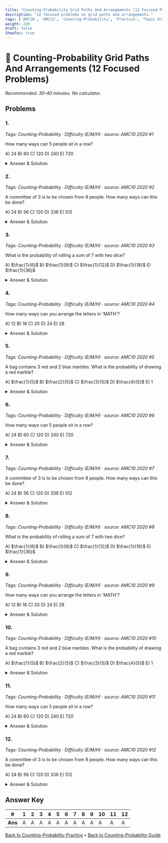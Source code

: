 ```yaml
---
title: "Counting-Probability Grid Paths And Arrangements (12 Focused Problems)"
description: "12 focused problems on grid paths and arrangements."
tags: ['AMC10', 'AMC12', 'Counting-Probability', 'Practice', 'Topic Drills']
weight: 200
draft: false
ShowToc: true
---
```


# 🎲 Counting-Probability Grid Paths And Arrangements (12 Focused Problems)

_Recommended: 30–40 minutes. No calculator._

## Problems

### 1.
*Tags: Counting-Probability · Difficulty (E/M/H) · source: AMC10 2020 #1*

How many ways can 5 people sit in a row?

A) $24$
B) $60$
C) $120$
D) $240$
E) $720$

<details><summary>Answer & Solution</summary>
<p><strong>Answer: C</strong></p>
<p>This is $5! = 5 \cdot 4 \cdot 3 \cdot 2 \cdot 1 = 120$ ways.</p>
</details>

### 2.
*Tags: Counting-Probability · Difficulty (E/M/H) · source: AMC10 2020 #2*

A committee of 3 is to be chosen from 8 people. How many ways can this be done?

A) $24$
B) $56$
C) $120$
D) $336$
E) $512$

<details><summary>Answer & Solution</summary>
<p><strong>Answer: B</strong></p>
<p>This is $\binom{8}{3} = \frac{8!}{3!5!} = \frac{8 \cdot 7 \cdot 6}{3 \cdot 2 \cdot 1} = 56$.</p>
</details>

### 3.
*Tags: Counting-Probability · Difficulty (E/M/H) · source: AMC10 2020 #3*

What is the probability of rolling a sum of 7 with two dice?

A) $\frac{1}{6}$
B) $\frac{1}{9}$
C) $\frac{1}{12}$
D) $\frac{1}{18}$
E) $\frac{1}{36}$

<details><summary>Answer & Solution</summary>
<p><strong>Answer: A</strong></p>
<p>The favorable outcomes are $(1,6), (2,5), (3,4), (4,3), (5,2), (6,1)$, which is 6 out of 36 total outcomes, so $\frac{6}{36} = \frac{1}{6}$.</p>
</details>

### 4.
*Tags: Counting-Probability · Difficulty (E/M/H) · source: AMC10 2020 #4*

How many ways can you arrange the letters in 'MATH'?

A) $12$
B) $16$
C) $20$
D) $24$
E) $28$

<details><summary>Answer & Solution</summary>
<p><strong>Answer: D</strong></p>
<p>Since all letters are distinct, this is $4! = 24$ arrangements.</p>
</details>

### 5.
*Tags: Counting-Probability · Difficulty (E/M/H) · source: AMC10 2020 #5*

A bag contains 3 red and 2 blue marbles. What is the probability of drawing a red marble?

A) $\frac{1}{5}$
B) $\frac{2}{5}$
C) $\frac{3}{5}$
D) $\frac{4}{5}$
E) $1$

<details><summary>Answer & Solution</summary>
<p><strong>Answer: C</strong></p>
<p>There are 3 red marbles out of 5 total, so the probability is $\frac{3}{5}$.</p>
</details>

### 6.
*Tags: Counting-Probability · Difficulty (E/M/H) · source: AMC10 2020 #6*

How many ways can 5 people sit in a row?

A) $24$
B) $60$
C) $120$
D) $240$
E) $720$

<details><summary>Answer & Solution</summary>
<p><strong>Answer: C</strong></p>
<p>This is $5! = 5 \cdot 4 \cdot 3 \cdot 2 \cdot 1 = 120$ ways.</p>
</details>

### 7.
*Tags: Counting-Probability · Difficulty (E/M/H) · source: AMC10 2020 #7*

A committee of 3 is to be chosen from 8 people. How many ways can this be done?

A) $24$
B) $56$
C) $120$
D) $336$
E) $512$

<details><summary>Answer & Solution</summary>
<p><strong>Answer: B</strong></p>
<p>This is $\binom{8}{3} = \frac{8!}{3!5!} = \frac{8 \cdot 7 \cdot 6}{3 \cdot 2 \cdot 1} = 56$.</p>
</details>

### 8.
*Tags: Counting-Probability · Difficulty (E/M/H) · source: AMC10 2020 #8*

What is the probability of rolling a sum of 7 with two dice?

A) $\frac{1}{6}$
B) $\frac{1}{9}$
C) $\frac{1}{12}$
D) $\frac{1}{18}$
E) $\frac{1}{36}$

<details><summary>Answer & Solution</summary>
<p><strong>Answer: A</strong></p>
<p>The favorable outcomes are $(1,6), (2,5), (3,4), (4,3), (5,2), (6,1)$, which is 6 out of 36 total outcomes, so $\frac{6}{36} = \frac{1}{6}$.</p>
</details>

### 9.
*Tags: Counting-Probability · Difficulty (E/M/H) · source: AMC10 2020 #9*

How many ways can you arrange the letters in 'MATH'?

A) $12$
B) $16$
C) $20$
D) $24$
E) $28$

<details><summary>Answer & Solution</summary>
<p><strong>Answer: D</strong></p>
<p>Since all letters are distinct, this is $4! = 24$ arrangements.</p>
</details>

### 10.
*Tags: Counting-Probability · Difficulty (E/M/H) · source: AMC10 2020 #10*

A bag contains 3 red and 2 blue marbles. What is the probability of drawing a red marble?

A) $\frac{1}{5}$
B) $\frac{2}{5}$
C) $\frac{3}{5}$
D) $\frac{4}{5}$
E) $1$

<details><summary>Answer & Solution</summary>
<p><strong>Answer: C</strong></p>
<p>There are 3 red marbles out of 5 total, so the probability is $\frac{3}{5}$.</p>
</details>

### 11.
*Tags: Counting-Probability · Difficulty (E/M/H) · source: AMC10 2020 #11*

How many ways can 5 people sit in a row?

A) $24$
B) $60$
C) $120$
D) $240$
E) $720$

<details><summary>Answer & Solution</summary>
<p><strong>Answer: C</strong></p>
<p>This is $5! = 5 \cdot 4 \cdot 3 \cdot 2 \cdot 1 = 120$ ways.</p>
</details>

### 12.
*Tags: Counting-Probability · Difficulty (E/M/H) · source: AMC10 2020 #12*

A committee of 3 is to be chosen from 8 people. How many ways can this be done?

A) $24$
B) $56$
C) $120$
D) $336$
E) $512$

<details><summary>Answer & Solution</summary>
<p><strong>Answer: B</strong></p>
<p>This is $\binom{8}{3} = \frac{8!}{3!5!} = \frac{8 \cdot 7 \cdot 6}{3 \cdot 2 \cdot 1} = 56$.</p>
</details>

## Answer Key

| # | 1 | 2 | 3 | 4 | 5 | 6 | 7 | 8 | 9 | 10 | 11 | 12 |
|---|---|---|---|---|---|---|---|---|---|---|---|---|
| **Ans** | A | A | A | A | A | A | A | A | A | A | A | A |

[Back to Counting-Probability Practice](../_index.md) • [Back to Counting-Probability Guide](../..)